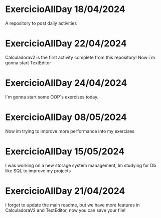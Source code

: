 # ExercicioAllDay 18/04/2024
A repository to post daily activities

# ExercicioAllDay 22/04/2024 
Calculadorav2 is the first activity complete from this repository! Now i´m gonna start TextEditor

# ExercicioAllDay 24/04/2024 
I´m gonna start some OOP´s exercises today.

# ExercicioAllDay 08/05/2024 
Now im trying to improve more performance into my exercises

# ExercicioAllDay 15/05/2024 
I was working on a new storage system management, Im studying for Db like SQL to improve my projects

# ExercicioAllDay 21/04/2024
I forget to update the main readme, but we have more features in CalculadoraV2 and TextEditor, now you can save your file!
